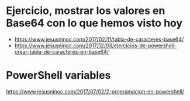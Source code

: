# Ejercicio, mostrar los valores en Base64 con lo que hemos visto hoy
* https://www.jesusninoc.com/2017/02/11/tabla-de-caracteres-base64/
* https://www.jesusninoc.com/2017/12/03/ejercicios-de-powershell-crear-tabla-de-caracteres-en-base64/

# PowerShell variables
https://www.jesusninoc.com/2017/07/02/2-programacion-en-powershell/
